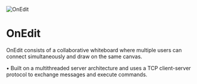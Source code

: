 ![OnEdit](https://user-images.githubusercontent.com/48247171/113442795-607ee200-93f9-11eb-975b-44f02ce3ade8.png)


# OnEdit
OnEdit consists of a collaborative whiteboard where multiple users can connect simultaneously and draw on the same canvas.

• Built on a multithreaded server architecture and uses a TCP client-server protocol to exchange messages and execute commands.
